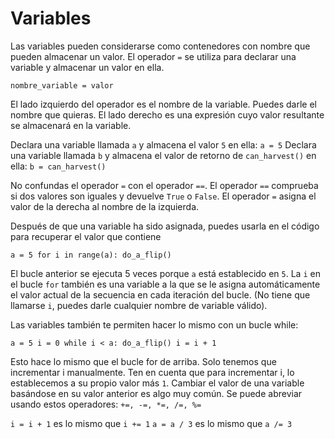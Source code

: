 # Variables
Las variables pueden considerarse como contenedores con nombre que pueden almacenar un valor.
El operador `=` se utiliza para declarar una variable y almacenar un valor en ella.

`nombre_variable = valor`

El lado izquierdo del operador es el nombre de la variable. Puedes darle el nombre que quieras.
El lado derecho es una expresión cuyo valor resultante se almacenará en la variable.

Declara una variable llamada `a` y almacena el valor `5` en ella:
`a = 5`
Declara una variable llamada `b` y almacena el valor de retorno de `can_harvest()` en ella:
`b = can_harvest()`

No confundas el operador `=` con el operador `==`.
El operador `==` comprueba si dos valores son iguales y devuelve `True` o `False`.
El operador `=` asigna el valor de la derecha al nombre de la izquierda.

Después de que una variable ha sido asignada, puedes usarla en el código para recuperar el valor que contiene

`a = 5
for i in range(a):
	do_a_flip()`

El bucle anterior se ejecuta 5 veces porque `a` está establecido en `5`.
La `i` en el bucle `for` también es una variable a la que se le asigna automáticamente el valor actual de la secuencia en cada iteración del bucle. (No tiene que llamarse `i`, puedes darle cualquier nombre de variable válido).

Las variables también te permiten hacer lo mismo con un bucle while:

`a = 5
i = 0
while i < a:
	do_a_flip()
	i = i + 1`

Esto hace lo mismo que el bucle for de arriba. Solo tenemos que incrementar i manualmente.
Ten en cuenta que para incrementar i, lo establecemos a su propio valor más `1`. Cambiar el valor de una variable basándose en su valor anterior es algo muy común.
Se puede abreviar usando estos operadores: `+=, -=, *=, /=, %=`

`i = i + 1` es lo mismo que `i += 1`
`a = a / 3` es lo mismo que `a /= 3`
